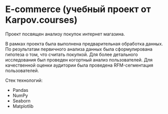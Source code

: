 # E-commerce (учебный проект от Karpov.courses)
Проект посвящен анализу покупок интернет магазина.

В рамках проекта была выполнена предварительная обработка данных. По результатам первичного анализа данных была сформулирована гипотеза о том, что считать покупкой. Для более детального исследования был проведен когортный анализ пользователей. Для качественной оценки аудитории была проведена RFM-сегментация пользователей. 

Стек технологий:
- Pandas
- NumPy
- Seaborn
- Matplotlib
